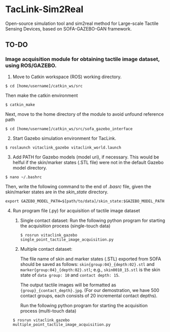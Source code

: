 # TacLink-Sim2Real
Open-source simulation tool and sim2real method for Large-scale Tactile Sensing Devices, based on SOFA-GAZEBO-GAN framework.

## TO-DO
### Image acquisition module for obtaining tactile image dataset, using ROS/GAZEBO.

1. Move to Catkin workspace (ROS) working directory.

```
$ cd [home/username]/catkin_ws/src
```
Then make the catkin environment
```
$ catkin_make
```
Next, move to the home directory of the module to avoid unfound reference path
```
$ cd [home/username]/catkin_ws/src/sofa_gazebo_interface
```

2. Start Gazebo simulation environment for TacLink.

```
$ roslaunch vitaclink_gazebo vitaclink_world.launch
```

3. Add PATH for Gazebo models (model uri), if necessary. This would be helful if the skin/marker states (.STL file) were not in the default Gazebo model directory.

```
$ nano ~/.bashrc
```
Then, write the following command to the end of *.basrc* file, given the skin/marker states are in the *skin_state* directory.

```
export GAZEBO_MODEL_PATH=$[path/to/data]/skin_state:$GAZEBO_MODEL_PATH
```

4. Run program file (.py) for acquisition of tactile image dataset
   1. Single contact dataset: Run the following python program for starting the acquisition process (single-touch data)
      ```
      $ rosrun vitaclink_gazebo single_point_tactile_image_acquisition.py
      ```
    2. Multiple contact dataset: 
        
        The file name of skin and marker states (.STL) exported from SOFA should be saved as follows: `skin{group:04}_{depth:02}.stl` and `marker{group:04}_{depth:02}.stl`; e.g., `skin0010_15.stl` is the skin state of `data group: 10` and `contact depth: 15`.

       The output tactile images will be formatted as `{group}_{contact_depth}.jpg`. (For our demostration, we have 500 contact groups, each consists of 20 incremental contact depths).

       Run the following python program for starting the acquisition process (multi-touch data)
      ```
      $ rosrun vitaclink_gazebo multiple_point_tactile_image_acquisition.py
      ```

